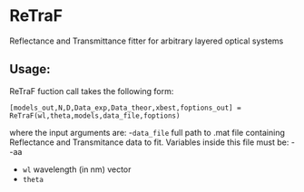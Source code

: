 # ReTraF
Reflectance and Transmittance fitter for arbitrary layered optical systems


## **Usage**:
ReTraF fuction call takes the following form:
```
[models_out,N,D,Data_exp,Data_theor,xbest,foptions_out] = ReTraF(wl,theta,models,data_file,foptions)
```
where the input arguments are:
-```data_file``` full path to .mat file containing Reflectance and Transmitance data to fit. Variables inside this file must be:
--aa
- ```wl``` wavelength (in nm) vector
- ```theta```
